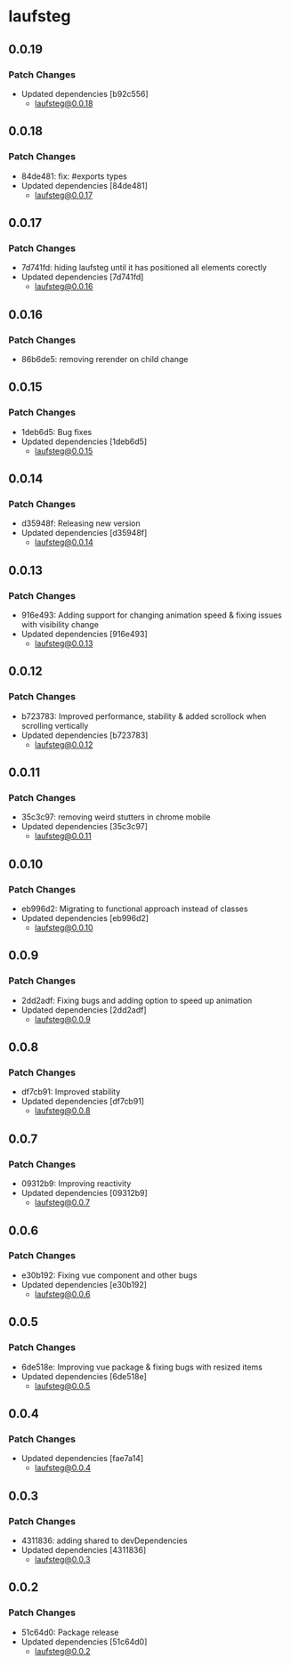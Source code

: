 # laufsteg

## 0.0.19

### Patch Changes

- Updated dependencies [b92c556]
  - laufsteg@0.0.18

## 0.0.18

### Patch Changes

- 84de481: fix: #exports types
- Updated dependencies [84de481]
  - laufsteg@0.0.17

## 0.0.17

### Patch Changes

- 7d741fd: hiding laufsteg until it has positioned all elements corectly
- Updated dependencies [7d741fd]
  - laufsteg@0.0.16

## 0.0.16

### Patch Changes

- 86b6de5: removing rerender on child change

## 0.0.15

### Patch Changes

- 1deb6d5: Bug fixes
- Updated dependencies [1deb6d5]
  - laufsteg@0.0.15

## 0.0.14

### Patch Changes

- d35948f: Releasing new version
- Updated dependencies [d35948f]
  - laufsteg@0.0.14

## 0.0.13

### Patch Changes

- 916e493: Adding support for changing animation speed & fixing issues with visibility change
- Updated dependencies [916e493]
  - laufsteg@0.0.13

## 0.0.12

### Patch Changes

- b723783: Improved performance, stability & added scrollock when scrolling vertically
- Updated dependencies [b723783]
  - laufsteg@0.0.12

## 0.0.11

### Patch Changes

- 35c3c97: removing weird stutters in chrome mobile
- Updated dependencies [35c3c97]
  - laufsteg@0.0.11

## 0.0.10

### Patch Changes

- eb996d2: Migrating to functional approach instead of classes
- Updated dependencies [eb996d2]
  - laufsteg@0.0.10

## 0.0.9

### Patch Changes

- 2dd2adf: Fixing bugs and adding option to speed up animation
- Updated dependencies [2dd2adf]
  - laufsteg@0.0.9

## 0.0.8

### Patch Changes

- df7cb91: Improved stability
- Updated dependencies [df7cb91]
  - laufsteg@0.0.8

## 0.0.7

### Patch Changes

- 09312b9: Improving reactivity
- Updated dependencies [09312b9]
  - laufsteg@0.0.7

## 0.0.6

### Patch Changes

- e30b192: Fixing vue component and other bugs
- Updated dependencies [e30b192]
  - laufsteg@0.0.6

## 0.0.5

### Patch Changes

- 6de518e: Improving vue package & fixing bugs with resized items
- Updated dependencies [6de518e]
  - laufsteg@0.0.5

## 0.0.4

### Patch Changes

- Updated dependencies [fae7a14]
  - laufsteg@0.0.4

## 0.0.3

### Patch Changes

- 4311836: adding shared to devDependencies
- Updated dependencies [4311836]
  - laufsteg@0.0.3

## 0.0.2

### Patch Changes

- 51c64d0: Package release
- Updated dependencies [51c64d0]
  - laufsteg@0.0.2
